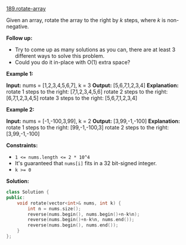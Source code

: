 [189.rotate-array](https://leetcode.com/problems/rotate-array/)  

Given an array, rotate the array to the right by _k_ steps, where _k_ is non-negative.

**Follow up:**

*   Try to come up as many solutions as you can, there are at least 3 different ways to solve this problem.
*   Could you do it in-place with O(1) extra space?

**Example 1:**

**Input:** nums = \[1,2,3,4,5,6,7\], k = 3
**Output:** \[5,6,7,1,2,3,4\]
**Explanation:**
rotate 1 steps to the right: \[7,1,2,3,4,5,6\]
rotate 2 steps to the right: \[6,7,1,2,3,4,5\]
rotate 3 steps to the right: \[5,6,7,1,2,3,4\]

**Example 2:**

**Input:** nums = \[-1,-100,3,99\], k = 2
**Output:** \[3,99,-1,-100\]
**Explanation:** 
rotate 1 steps to the right: \[99,-1,-100,3\]
rotate 2 steps to the right: \[3,99,-1,-100\]

**Constraints:**

*   `1 <= nums.length <= 2 * 10^4`
*   It's guaranteed that `nums[i]` fits in a 32 bit-signed integer.
*   `k >= 0`  



**Solution:**  

```cpp
class Solution {
public:
    void rotate(vector<int>& nums, int k) {
        int n = nums.size();
        reverse(nums.begin(), nums.begin()+n-k%n);
        reverse(nums.begin()+n-k%n, nums.end());
        reverse(nums.begin(), nums.end());
    }
};
```
      